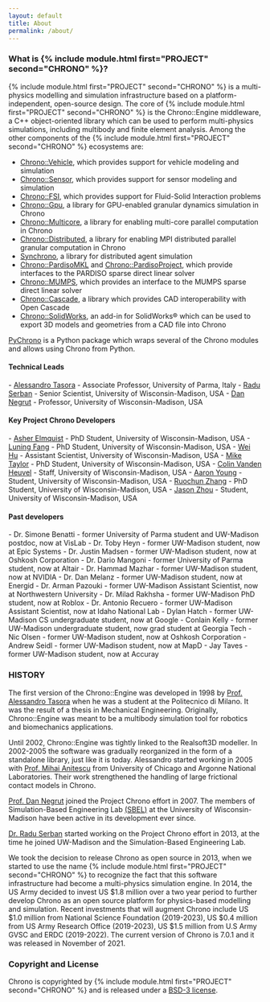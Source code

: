 ```yaml
---
layout: default
title: About
permalink: /about/
---
```


### What is {% include module.html first="PROJECT" second="CHRONO" %}?

{% include module.html first="PROJECT" second="CHRONO" %} is a multi-physics modelling and simulation infrastructure based on a platform-independent, open-source design. 
The core of {% include module.html first="PROJECT" second="CHRONO" %} is the Chrono::Engine middleware, a C++ object-oriented library which can be used to perform multi-physics simulations, including multibody and finite element analysis.
Among the other components of the {% include module.html first="PROJECT" second="CHRONO" %} ecosystems are: 

- <a href="https://api.projectchrono.org/manual_vehicle.html">Chrono::Vehicle</a>, which provides support for vehicle modeling and simulation
- <a href="https://api.projectchrono.org/manual_sensor.html">Chrono::Sensor</a>, which provides support for sensor modeling and simulation
- <a href="https://api.projectchrono.org/group__fsi.html">Chrono::FSI</a>, which provides support for Fluid-Solid Interaction problems
- <a href="https://api.projectchrono.org/group__gpu__module.html">Chrono::Gpu</a>, a library for GPU-enabled granular dynamics simulation in Chrono
- <a href="https://api.projectchrono.org/group__multicore__module.html">Chrono::Multicore</a>, a library for enabling multi-core parallel computation in Chrono
- <a href="https://api.projectchrono.org/group__distributed__module.html">Chrono::Distributed</a>, a library for enabling MPI distributed parallel granular computation in Chrono
- <a href="https://api.projectchrono.org/manual_synchrono.html">Synchrono</a>, a library for distributed agent simulation
- <a href="https://api.projectchrono.org/group__pardisomkl__module.html">Chrono::PardisoMKL</a> and
  <a href="https://api.projectchrono.org/group__pardisoproject__module.html">Chrono::PardisoProject</a>, which provide interfaces to the PARDISO sparse direct linear solver
- <a href="https://api.projectchrono.org/group__mumps__module.html">Chrono::MUMPS</a>, which provides an interface to the MUMPS sparse direct linear solver
- <a href="https://api.projectchrono.org/group__cascade__module.html">Chrono::Cascade</a>, a library which provides CAD interoperability with Open Cascade
- <a href="https://api.projectchrono.org/introduction_chrono_solidworks.html">Chrono::SolidWorks</a>, an add-in for SolidWorks&reg; which can be used to export 3D models and geometries from a CAD file into Chrono

<a href="http://projectchrono.org/pychrono">PyChrono</a> is a Python package which wraps several of the Chrono modules and allows using Chrono from Python.

<h4>Technical Leads</h4>
- <a href="/tasora/">Alessandro Tasora</a> - Associate Professor, University of Parma, Italy
- <a href="https://sbel.wisc.edu/staff/serban-radu/">Radu Serban</a> - Senior Scientist, University of Wisconsin-Madison, USA
- <a href="https://sbel.wisc.edu/staff/negrut-dan/">Dan Negrut</a> - Professor, University of Wisconsin-Madison, USA


<h4>Key Project Chrono Developers</h4>
- <a href="https://sbel.wisc.edu/staff/elmquist-asher/">Asher Elmquist</a> - PhD Student, University of Wisconsin-Madison, USA
- <a href="https://sbel.wisc.edu/staff/fang-luning/">Luning Fang</a> - PhD Student, University of Wisconsin-Madison, USA
- <a href="https://sbel.wisc.edu/staff/hu-wei/">Wei Hu</a> - Assistant Scientist, University of Wisconsin-Madison, USA
- <a href="https://sbel.wisc.edu/staff/taylor-mike/">Mike Taylor</a> - PhD Student, University of Wisconsin-Madison, USA
- <a href="https://sbel.wisc.edu/staff/vanden-heuvel-colin/">Colin Vanden Heuvel</a> - Staff, University of Wisconsin-Madison, USA
- <a href="https://sbel.wisc.edu/staff/young-aaron/">Aaron Young</a> - Student, University of Wisconsin-Madison, USA
- <a href="https://sbel.wisc.edu/staff/zhang-ruochun/">Ruochun Zhang</a> - PhD Student, University of Wisconsin-Madison, USA
- <a href="https://sbel.wisc.edu/staff/zhou-jason/">Jason Zhou</a> - Student, University of Wisconsin-Madison, USA


<h4>Past developers</h4>
- Dr. Simone Benatti - former University of Parma student and UW-Madison postdoc, now at VisLab
- Dr. Toby Heyn - former UW-Madison student, now at Epic Systems
- Dr. Justin Madsen - former UW-Madison student, now at Oshkosh Corporation
- Dr. Dario Mangoni - former University of Parma student, now at Altair
- Dr. Hammad Mazhar - former UW-Madison student, now at NVIDIA
- Dr. Dan Melanz - former UW-Madison student, now at Energid
- Dr. Arman Pazouki - former UW-Madison Assistant Scientist, now at Northwestern University 
- Dr. Milad Rakhsha - former UW-Madison PhD student, now at Roblox
- Dr. Antonio Recuero - former UW-Madison Assistant Scientist, now at Idaho National Lab
- Dylan Hatch - former UW-Madison CS undergraduate student, now at Google
- Conlain Kelly - former UW-Madison undergraduate student, now grad student at Georgia Tech
- Nic Olsen - former UW-Madison student, now at Oshkosh Corporation
- Andrew Seidl - former UW-Madison student, now at MapD
- Jay Taves - former UW-Madison student, now at Accuray


### HISTORY

The first version of the Chrono::Engine was developed in 1998 by [Prof. Alessandro Tasora](/tasora/) when he was a student at the Politecnico di Milano. It was the result of a thesis in Mechanical Engineering. Originally, Chrono::Engine was meant to be a multibody simulation tool for robotics and biomechanics applications.


Until 2002, Chrono::Engine was tightly linked to the Realsoft3D modeller. In 2002-2005 the software was gradually reorganized in the form of a standalone library, just like it is today. Alessandro started working in 2005 with [Prof. Mihai Anitescu](http://www.mcs.anl.gov/~anitescu/) from University of Chicago and Argonne National Laboratories. Their work strengthened the handling of large frictional contact models in Chrono. 

[Prof. Dan Negrut](https://sbel.wisc.edu/staff/negrut-dan/) joined the Project Chrono effort in 2007. The members of Simulation-Based Engineering Lab [\(SBEL\)](http://sbel.wisc.edu) at the University of Wisconsin-Madison have been active in its development ever since. 

[Dr. Radu Serban](https://sbel.wisc.edu/staff/serban-radu/) started working on the Project Chrono effort in 2013, at the time he joined UW-Madison and the Simulation-Based Engineering Lab. 

We took the decision to release Chrono as open source in 2013, when we started to use the name {% include module.html first="PROJECT" second="CHRONO" %} to recognize the fact that this software infrastructure had become a multi-physics simulation engine. In 2014, the US Army decided to invest US $1.8 million over a two year period to further develop Chrono as an open source platform for physics-based modelling and simulation. Recent investments that will augment Chrono include US $1.0 million from National Science Foundation (2019-2023), US $0.4 million from US Army Research Office (2019-2023), US $1.5 million from U.S Army GVSC and ERDC (2019-2022). The current version of Chrono is 7.0.1 and it was released in November of 2021.

### Copyright and License
Chrono is copyrighted by {% include module.html first="PROJECT" second="CHRONO" %} and is released under a <a href="https://projectchrono.org/license-chrono.txt">BSD-3 license</a>.

